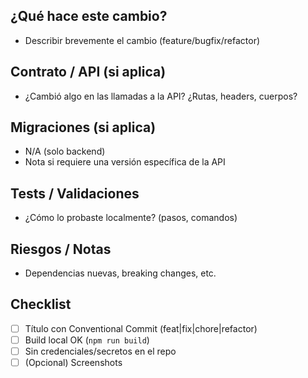 ## ¿Qué hace este cambio?
- Describir brevemente el cambio (feature/bugfix/refactor)

## Contrato / API (si aplica)
- ¿Cambió algo en las llamadas a la API? ¿Rutas, headers, cuerpos?

## Migraciones (si aplica)
- N/A (solo backend)
- Nota si requiere una versión específica de la API

## Tests / Validaciones
- ¿Cómo lo probaste localmente? (pasos, comandos)

## Riesgos / Notas
- Dependencias nuevas, breaking changes, etc.

## Checklist
- [ ] Título con Conventional Commit (feat|fix|chore|refactor)
- [ ] Build local OK (`npm run build`)
- [ ] Sin credenciales/secretos en el repo
- [ ] (Opcional) Screenshots
